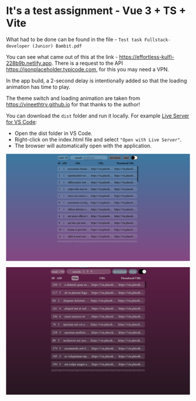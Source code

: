 # It's a test assignment - Vue 3 + TS + Vite

What had to be done can be found in the file - `Test task Fullstack-developer (Junior) Bambit.pdf`

You can see what came out of this at the link - https://effortless-kulfi-228b9b.netlify.app. There is a request to the API https://jsonplaceholder.typicode.com, for this you may need a VPN.

In the app build, a 2-second delay is intentionally added so that the loading animation has time to play.

The theme switch and loading animation are taken from https://vineethtrv.github.io for that thanks to the author!

You can download the `dist` folder and run it locally. For example [Live Server for VS Code](https://marketplace.visualstudio.com/items?spm=a2ty_o01.29997169.0.0.3d4d5171z9JtU2&itemName=ritwickdey.LiveServer):

- Open the dist folder in VS Code.
- Right-click on the index.html file and select `"Open with Live Server"`.
- The browser will automatically open with the application.

![theme-light](https://raw.githubusercontent.com/EvansTrein/Bambit/refs/heads/main/public/sample-light.png)

![theme-gark](https://raw.githubusercontent.com/EvansTrein/Bambit/refs/heads/main/public/sample-dark.png)